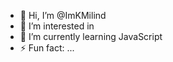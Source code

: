 - 👋 Hi, I’m @ImKMilind
- 👀 I’m interested in 
- 🌱 I’m currently learning JavaScript 
- ⚡ Fun fact: ...

<!---
ImKMilind/ImKMilind is a ✨ special ✨ repository because its `README.md` (this file) appears on your GitHub profile.
You can click the Preview link to take a look at your changes.
--->
